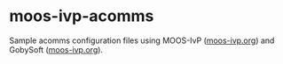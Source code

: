 # moos-ivp-acomms
Sample acomms configuration files using MOOS-IvP ([moos-ivp.org](moos-ivp.org)) and GobySoft ([moos-ivp.org](gobysoft.org)).
